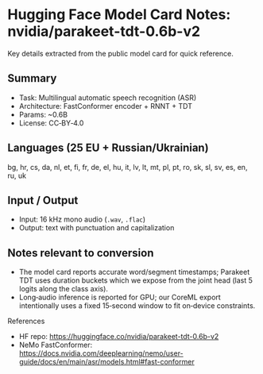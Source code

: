 # Hugging Face Model Card Notes: nvidia/parakeet-tdt-0.6b-v2

Key details extracted from the public model card for quick reference.

## Summary
- Task: Multilingual automatic speech recognition (ASR)
- Architecture: FastConformer encoder + RNNT + TDT
- Params: ~0.6B
- License: CC‑BY‑4.0

## Languages (25 EU + Russian/Ukrainian)
bg, hr, cs, da, nl, et, fi, fr, de, el, hu, it, lv, lt, mt, pl, pt, ro, sk, sl, sv, es, en, ru, uk

## Input / Output
- Input: 16 kHz mono audio (`.wav`, `.flac`)
- Output: text with punctuation and capitalization

## Notes relevant to conversion
- The model card reports accurate word/segment timestamps; Parakeet TDT uses duration buckets which we expose from the joint head (last 5 logits along the class axis).
- Long‑audio inference is reported for GPU; our CoreML export intentionally uses a fixed 15‑second window to fit on‑device constraints.

References
- HF repo: https://huggingface.co/nvidia/parakeet-tdt-0.6b-v2
- NeMo FastConformer: https://docs.nvidia.com/deeplearning/nemo/user-guide/docs/en/main/asr/models.html#fast-conformer
